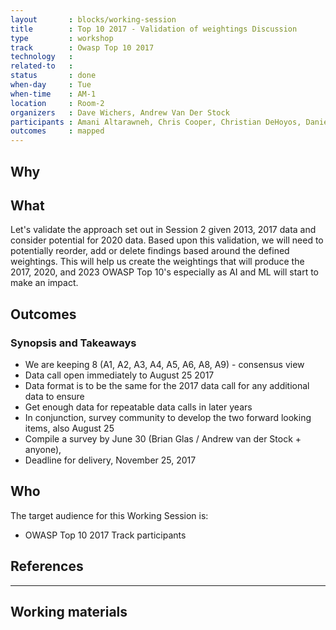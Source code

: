 ```yaml
---
layout       : blocks/working-session
title        : Top 10 2017 - Validation of weightings Discussion
type         : workshop
track        : Owasp Top 10 2017
technology   :
related-to   :
status       : done
when-day     : Tue
when-time    : AM-1
location     : Room-2
organizers   : Dave Wichers, Andrew Van Der Stock
participants : Amani Altarawneh, Chris Cooper, Christian DeHoyos, Daniel Miessler, Erez Yalon, Jason Li, Jonas vanalderweireldt, Kevin Greene, Nuno Loureiro, Sandor Lenart, Tiago Mendo, Tiffany Long, Torsten Gigler, Josh Grossman
outcomes     : mapped
---
```


## Why


## What

Let's validate the approach set out in Session 2 given 2013, 2017 data and consider potential for 2020 data. Based upon this validation, we will need to potentially reorder, add or delete findings based around the defined weightings.
This will help us create the weightings that will produce the 2017, 2020, and 2023 OWASP Top 10's especially as AI and ML will start to make an impact.  

## Outcomes

### Synopsis and Takeaways

 * We are keeping 8 (A1, A2, A3, A4, A5, A6, A8, A9) - consensus view
 * Data call open immediately to August 25 2017
 * Data format is to be the same for the 2017 data call for any additional data to ensure
 * Get enough data for repeatable data calls in later years
 * In conjunction, survey community to develop the two forward looking items, also August 25
 * Compile a survey by June 30 (Brian Glas / Andrew van der Stock + anyone),
 * Deadline for delivery, November 25, 2017

## Who

The target audience for this Working Session is:

 - OWASP Top 10 2017 Track participants

## References

---

## Working materials
